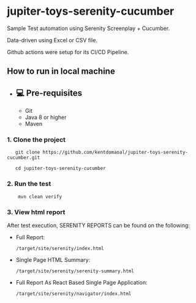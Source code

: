 # jupiter-toys-serenity-cucumber
Sample Test automation using Serenity Screenplay + Cucumber.

Data-driven using Excel or CSV file.

Github actions were setup for its CI/CD Pipeline.


## How to run in local machine

- ## 💻 Pre-requisites
    - Git
    - Java 8 or higher
    - Maven

### 1. Clone the project

       git clone https://github.com/kentdomaoal/jupiter-toys-serenity-cucumber.git
       
       cd jupiter-toys-serenity-cucumber

### 2. Run the test

        mvn clean verify

### 3. View html report

After test execution, SERENITY REPORTS can be found on the following:
  - Full Report:

        /target/site/serenity/index.html

  - Single Page HTML Summary: 

        /target/site/serenity/serenity-summary.html


  - Full Report As React Based Single Page Application: 

        /target/site/serenity/navigator/index.html



